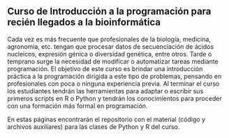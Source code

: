 ## Curso de Introducción a la programación para recién llegados a la bioinformática

Cada vez es más frecuente que profesionales de la biología, medicina, agronomía, etc. tengan que procesar datos de secuenciación de ácidos nucleicos, expresión génica o diversidad genética, entre otros. Tarde o temprano surge la necesidad de modificar o automatizar tareas mediante programación. El objetivo de este curso es brindar una introducción práctica a la programación dirigida a este tipo de problemas, pensando en profesionales con poca o ninguna experiencia previa. Al terminar el curso los estudiantes tendrán las herramientas para adaptar o escribir sus primeros scripts en R o Python y tendrán los conocimientos para proceder con una formación más formal en programación.

En estas páginas  encontrarán el repositorio con el material (código y archivos auxiliares) para las clases de Python y R del curso.
